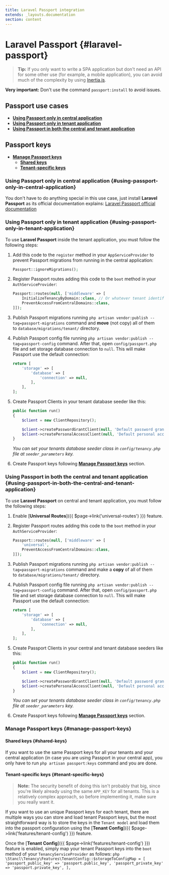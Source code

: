 ```yaml
---
title: Laravel Passport integration
extends: _layouts.documentation
section: content
---
```


# Laravel Passport {#laravel-passport}

> **Tip:** If you only want to write a SPA application but don't need an API for some other use (for example, a mobile application), you can avoid much of the complexity by using [Inertia.js](https://inertiajs.com/).

**Very important:** Don't use the command `passport:install` to avoid issues.

## Passport use cases

- [**Using Passport only in central application**](#using-passport-only-in-central-application)
- [**Using Passport only in tenant application**](#using-passport-only-in-tenant-application)
- [**Using Passport in both the central and tenant application**](#using-passport-in-both-the-central-and-tenant-application)

## Passport keys
- [**Manage Passport keys**](#manage-passport-keys)
    - [**Shared keys**](#shared-keys)
    - [**Tenant-specific keys**](#tenant-specific-keys)

### **Using Passport only in central application** {#using-passport-only-in-central-application}
You don't have to do anything special in this use case, just install **Laravel Passport** as its official documentation explains:
[Laravel Passport official documentation](https://laravel.com/docs/9.x/passport)

### **Using Passport only in tenant application** {#using-passport-only-in-tenant-application}
To use **Laravel Passport** inside the tenant application, you must follow the following steps:

1. Add this code to the `register` method in your `AppServiceProvider` to prevent Passport migrations from running in the central application:
    ```php
    Passport::ignoreMigrations();
    ```

2. Register Passport routes adding this code to the `boot` method in your `AuthServiceProvider`:
    ```php
    Passport::routes(null, ['middleware' => [
        InitializeTenancyByDomain::class, // Or whatever tenant identification middlewares you're going to use
        PreventAccessFromCentralDomains::class,
    ]]);
    ```

3. Publish Passport migrations running `php artisan vendor:publish --tag=passport-migrations` command and **move** (not copy) all of them to `database/migrations/tenant/` directory.

4. Publish Passport config file running `php artisan vendor:publish --tag=passport-config` command. After that, open `config/passport.php` file and set storage database connection to `null`. This will make Passport use the default connection:
    ```php
    return [
        'storage' => [
            'database' => [
                'connection' => null,
            ],
        ],
    ];
    ```

5. Create Passport Clients in your tenant database seeder like this:
    ```php
    public function run()
    {
        $client = new ClientRepository();

        $client->createPasswordGrantClient(null, 'Default password grant client', 'http://your.redirect.path');
        $client->createPersonalAccessClient(null, 'Default personal access client', 'http://your.redirect.path');
    }
    ```
    *You can set your tenants database seeder class in `config/tenancy.php` file at `seeder_parameters` key.*

6. Create Passport keys following [**Manage Passport keys**](#manage-passport-keys) section.


### **Using Passport in both the central and tenant application** {#using-passport-in-both-the-central-and-tenant-application}
To use **Laravel Passport** on central and tenant application, you must follow the following steps:

1. Enable [**Universal Routes**]({{ $page->link('universal-routes') }}) feature.

2. Register Passport routes adding this code to the `boot` method in your `AuthServiceProvider`:
    ```php
    Passport::routes(null, ['middleware' => [
        'universal',
        PreventAccessFromCentralDomains::class,
    ]]);
    ```

3. Publish Passport migrations running `php artisan vendor:publish --tag=passport-migrations` command and make a **copy** of all of them to `database/migrations/tenant/` directory.

4. Publish Passport config file running `php artisan vendor:publish --tag=passport-config` command. After that, open `config/passport.php` file and set storage database connection to `null`. This will make Passport use the default connection:
    ```php
    return [
        'storage' => [
            'database' => [
                'connection' => null,
            ],
        ],
    ];
    ```

5. Create Passport Clients in your central and tenant database seeders like this:
    ```php
    public function run()
    {
        $client = new ClientRepository();

        $client->createPasswordGrantClient(null, 'Default password grant client', 'http://your.redirect.path');
        $client->createPersonalAccessClient(null, 'Default personal access client', 'http://your.redirect.path');
    }
    ```
    *You can set your tenants database seeder class in `config/tenancy.php` file at `seeder_parameters` key.*

6. Create Passport keys following [**Manage Passport keys**](#manage-passport-keys) section.


### **Manage Passport keys** {#manage-passport-keys}
#### **Shared keys** {#shared-keys}
If you want to use the same Passport keys for all your tenants and your central application (in case you are using Passport in your central app), you only have to run `php artisan passport:keys` command and you are done.

#### **Tenant-specific keys** {#tenant-specific-keys}
> **Note:** The security benefit of doing this isn't probably that big, since you're likely already using the same `APP_KEY` for all tenants. This is a relatively complex approach, so before implementing it, make sure you really want it.

If you want to use an unique Passport keys for each tenant, there are multiple ways you can store and load tenant Passport keys, but the most straightforward way is to store the keys in the `Tenant model` and load them into the passport configuration using the [**Tenant Config**]({{ $page->link('features/tenant-config') }}) feature.

Once the [**Tenant Config**]({{ $page->link('features/tenant-config') }}) feature is enabled, simply map your tenant Passport keys into the `boot` method of your `TenancyServiceProvider` as follows:
    ```php
    \Stancl\Tenancy\Features\TenantConfig::$storageToConfigMap = [
        'passport_public_key' => 'passport.public_key',
        'passport_private_key' => 'passport.private_key',
    ],
    ```
